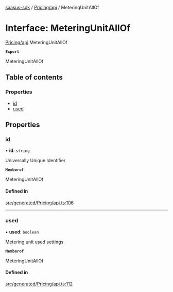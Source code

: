 [saasus-sdk](../README.md) / [Pricing/api](../modules/Pricing_api.md) / MeteringUnitAllOf

# Interface: MeteringUnitAllOf

[Pricing/api](../modules/Pricing_api.md).MeteringUnitAllOf

**`Export`**

MeteringUnitAllOf

## Table of contents

### Properties

- [id](Pricing_api.MeteringUnitAllOf.md#id)
- [used](Pricing_api.MeteringUnitAllOf.md#used)

## Properties

### id

• **id**: `string`

Universally Unique Identifier

**`Memberof`**

MeteringUnitAllOf

#### Defined in

[src/generated/Pricing/api.ts:106](https://github.com/saasus-platform/saasus-sdk-javascript/blob/c6c266c/src/generated/Pricing/api.ts#L106)

___

### used

• **used**: `boolean`

Metering unit used settings

**`Memberof`**

MeteringUnitAllOf

#### Defined in

[src/generated/Pricing/api.ts:112](https://github.com/saasus-platform/saasus-sdk-javascript/blob/c6c266c/src/generated/Pricing/api.ts#L112)
